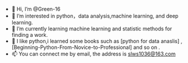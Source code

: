 - 👋 Hi, I’m @Green-16
- 👀 I’m interested in python，data analysis,machine learning, and deep learning.
- 🌱 I’m currently learning machine learning and statistic methods for finding a work.
- 💞️ I like python,i learned some books such as [python for data anaslis] , [Beginning-Python-From-Novice-to-Professional] and so on .
- 📫 You can connect me by email, the address is slws1036@163.com

<!---
Green-16/Green-16 is a ✨ special ✨ repository because its `README.md` (this file) appears on your GitHub profile.
You can click the Preview link to take a look at your changes.
--->
